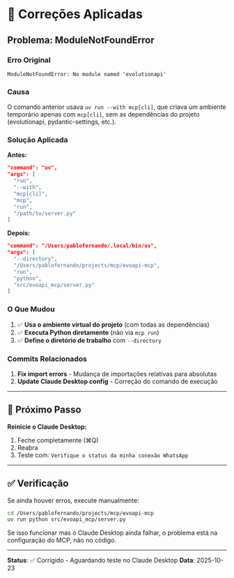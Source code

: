 # 🔧 Correções Aplicadas

## Problema: ModuleNotFoundError

### Erro Original
```
ModuleNotFoundError: No module named 'evolutionapi'
```

### Causa
O comando anterior usava `uv run --with mcp[cli]`, que criava um ambiente temporário apenas com `mcp[cli]`, sem as dependências do projeto (evolutionapi, pydantic-settings, etc.).

### Solução Aplicada

**Antes:**
```json
"command": "uv",
"args": [
  "run",
  "--with",
  "mcp[cli]",
  "mcp",
  "run",
  "/path/to/server.py"
]
```

**Depois:**
```json
"command": "/Users/pablofernando/.local/bin/uv",
"args": [
  "--directory",
  "/Users/pablofernando/projects/mcp/evoapi-mcp",
  "run",
  "python",
  "src/evoapi_mcp/server.py"
]
```

### O Que Mudou

1. ✅ **Usa o ambiente virtual do projeto** (com todas as dependências)
2. ✅ **Executa Python diretamente** (não via `mcp run`)
3. ✅ **Define o diretório de trabalho** com `--directory`

### Commits Relacionados

1. **Fix import errors** - Mudança de importações relativas para absolutas
2. **Update Claude Desktop config** - Correção do comando de execução

---

## 🔄 Próximo Passo

**Reinicie o Claude Desktop:**

1. Feche completamente (⌘Q)
2. Reabra
3. Teste com: `Verifique o status da minha conexão WhatsApp`

---

## ✅ Verificação

Se ainda houver erros, execute manualmente:

```bash
cd /Users/pablofernando/projects/mcp/evoapi-mcp
uv run python src/evoapi_mcp/server.py
```

Se isso funcionar mas o Claude Desktop ainda falhar, o problema está na configuração do MCP, não no código.

---

**Status**: ✅ Corrigido - Aguardando teste no Claude Desktop
**Data**: 2025-10-23
